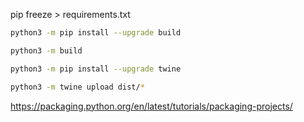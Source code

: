 


pip freeze > requirements.txt




```sh
python3 -m pip install --upgrade build
```

```sh
python3 -m build
```

```sh
python3 -m pip install --upgrade twine
```

```sh
python3 -m twine upload dist/*
```


https://packaging.python.org/en/latest/tutorials/packaging-projects/